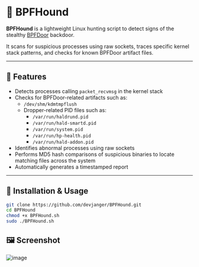 # 🐾 BPFHound

**BPFHound** is a lightweight Linux hunting script to detect signs of the stealthy [BPFDoor](https://sandflysecurity.com/blog/bpfdoor-an-evasive-linux-backdoor-technical-analysis/) backdoor.

It scans for suspicious processes using raw sockets, traces specific kernel stack patterns, and checks for known BPFDoor artifact files.

---

## 🚀 Features

- Detects processes calling `packet_recvmsg` in the kernel stack
- Checks for BPFDoor-related artifacts such as:
  - `/dev/shm/kdmtmpflush`
  - Dropper-related PID files such as:
    - `/var/run/haldrund.pid`
    - `/var/run/hald-smartd.pid`
    - `/var/run/system.pid`
    - `/var/run/hp-health.pid`
    - `/var/run/hald-addon.pid`
- Identifies abnormal processes using raw sockets
- Performs MD5 hash comparisons of suspicious binaries to locate matching files across the system
- Automatically generates a timestamped report

---

## 🔧 Installation & Usage

```bash
git clone https://github.com/devjanger/BPFHound.git
cd BPFHound
chmod +x BPFHound.sh
sudo ./BPFHound.sh
```

## 🖼️ Screenshot
![image](https://github.com/user-attachments/assets/591954f2-7d91-4880-bb1b-4310c09f4c2f)
